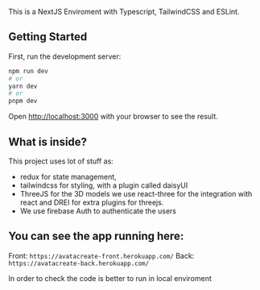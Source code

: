 This is a NextJS Enviroment with Typescript, TailwindCSS and ESLint.

## Getting Started

First, run the development server:

```bash
npm run dev
# or
yarn dev
# or
pnpm dev
```

Open [http://localhost:3000](http://localhost:3000) with your browser to see the result.

## What is inside?

This project uses lot of stuff as:

- redux for state management,
- tailwindcss for styling, with a plugin called daisyUI
- ThreeJS for the 3D models we use react-three for the integration with react and DREI for extra plugins for threejs.
- We use firebase Auth to authenticate the users

## You can see the app running here:

Front:
`https://avatacreate-front.herokuapp.com/`
Back:
`https://avatacreate-back.herokuapp.com/`

In order to check the code is better to run in local enviroment
